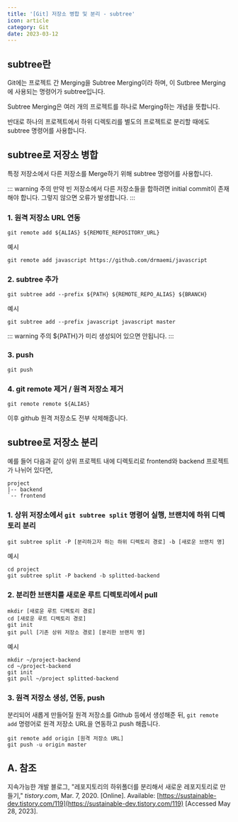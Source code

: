 ```yaml
---
title: '[Git] 저장소 병합 및 분리 - subtree'
icon: article
category: Git
date: 2023-03-12
---
```


## subtree란
Git에는 프로젝트 간 Merging을 Subtree Merging이라 하며, 이 Sutbree Merging에 사용되는 명령어가 subtree입니다.

Subtree Merging은 여러 개의 프로젝트를 하나로 Merging하는 개념을 뜻합니다.

반대로 하나의 프로젝트에서 하위 디렉토리를 별도의 프로젝트로 분리할 때에도 subtree 명령어를 사용합니다.

## subtree로 저장소 병합
특정 저장소에서 다른 저장소를 Merge하기 위해 subtree 명령어를 사용합니다.

::: warning 주의
만약 빈 저장소에서 다른 저장소들을 합하려면 initial commit이 존재해야 합니다. 그렇지 않으면 오류가 발생합니다.
:::

### 1. 원격 저장소 URL 연동
```:no-line-numbers
git remote add ${ALIAS} ${REMOTE_REPOSITORY_URL}
```

예시
```:no-line-numbers
git remote add javascript https://github.com/drmaemi/javascript
```

### 2. subtree 추가
```:no-line-numbers
git subtree add --prefix ${PATH} ${REMOTE_REPO_ALIAS} ${BRANCH}
```

예시
```:no-line-numbers
git subtree add --prefix javascript javascript master
```

::: warning 주의
&#36;&#123;PATH&#125;가 미리 생성되어 있으면 안됩니다.
:::

### 3. push
```:no-line-numbers
git push
```

### 4. git remote 제거 / 원격 저장소 제거
```:no-line-numbers
git remote remote ${ALIAS}
```

이후 github 원격 저장소도 전부 삭제해줍니다.

## subtree로 저장소 분리
예를 들어 다음과 같이 상위 프로젝트 내에 디렉토리로 frontend와 backend 프로젝트가 나뉘어 있다면,

```:no-line-numbers
project
|-- backend
`-- frontend
```

### 1. 상위 저장소에서 `git subtree split` 명령어 실행, 브랜치에 하위 디렉토리 분리
```:no-line-numbers
git subtree split -P [분리하고자 하는 하위 디렉토리 경로] -b [새로운 브랜치 명]
```

예시

```:no-line-numbers
cd project
git subtree split -P backend -b splitted-backend
```

### 2. 분리한 브랜치를 새로운 루트 디렉토리에서 pull
```:no-line-numbers
mkdir [새로운 루트 디렉토리 경로]
cd [새로운 루트 디렉토리 경로]
git init
git pull [기존 상위 저장소 경로] [분리한 브랜치 명]
```

예시

```:no-line-numbers
mkdir ~/project-backend
cd ~/project-backend
git init
git pull ~/project splitted-backend
```

### 3. 원격 저장소 생성, 연동, push
분리되어 새롭게 만들어질 원격 저장소를 Github 등에서 생성해준 뒤, `git remote add` 명령어로 원격 저장소 URL을 연동하고 push 해줍니다.

```:no-line-numbers
git remote add origin [원격 저장소 URL]
git push -u origin master
```

## A. 참조
지속가능한 개발 블로그, "레포지토리의 하위폴더를 분리해서 새로운 레포지토리로 만들기," *tistory.com*, Mar. 7, 2020. [Online]. Available: [https://sustainable-dev.tistory.com/119](https://sustainable-dev.tistory.com/119) [Accessed May 28, 2023].
